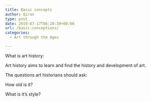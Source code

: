 ```yaml
---
title: Basic concepts
author: Qiran
type: post
date: 2019-07-17T06:20:39+00:00
url: /basic-conceptions/
categories:
  - Art through the Ages

---
```

What is art history:

Art history aims to learn and find the history and development of art.

The questions art historians should ask:

How old is it?

What is it&#8217;s style?